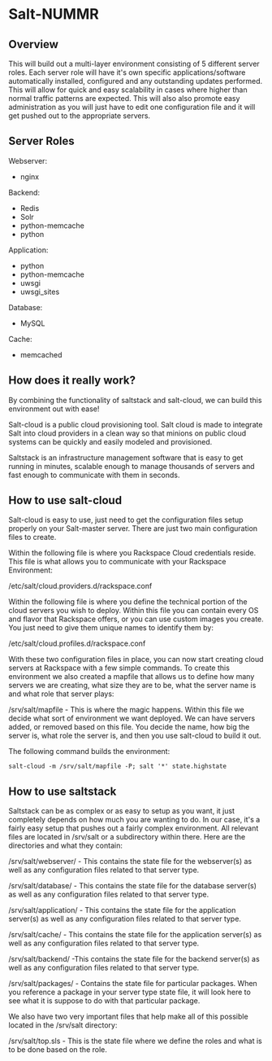 Salt-NUMMR
================

Overview
--------

This will build out a multi-layer environment consisting of 5 different server roles.  Each server role will have it's own specific applications/software automatically installed, configured and any outstanding updates performed.  This will allow for quick and easy scalability in cases where higher than normal traffic patterns are expected.  This will also also promote easy administration as you will just have to edit one configuration file and it will get pushed out to the appropriate servers.


Server Roles
------------

Webserver:

- nginx


Backend:

- Redis
- Solr
- python-memcache
- python


Application:

- python
- python-memcache
- uwsgi
- uwsgi_sites


Database:

- MySQL


Cache:

- memcached


How does it really work?
------------------------

By combining the functionality of saltstack and salt-cloud, we can build this environment out with ease!  


Salt-cloud is a public cloud provisioning tool. Salt cloud is made to integrate Salt into cloud providers in a clean way so that minions on public cloud systems can be quickly and easily modeled and provisioned.  


Saltstack is an infrastructure management software that is easy to get running in minutes, scalable enough to manage thousands of servers and fast enough to communicate with them in seconds.


How to use salt-cloud
---------------------

Salt-cloud is easy to use, just need to get the configuration files setup properly on your Salt-master server.  There are just two main configuration files to create.  


Within the following file is where you Rackspace Cloud credentials reside.  This file is what allows you to communicate with your Rackspace Environment:


/etc/salt/cloud.providers.d/rackspace.conf


Within the following file is where you define the technical portion of the cloud servers you wish to deploy.  Within this file you can contain every OS and flavor that Rackspace offers, or you can use custom images you create.  You just need to give them unique names to identify them by:


/etc/salt/cloud.profiles.d/rackspace.conf


With these two configuration files in place, you can now start creating cloud servers at Rackspace with a few simple commands.  To create this environment we also created a mapfile that allows us to define how many servers we are creating, what size they are to be, what the server name is and what role that server plays:


/srv/salt/mapfile - This is where the magic happens.  Within this file we decide what sort of environment we want deployed.  We can have servers added, or removed based on this file.  You decide the name, how big the server is, what role the server is, and then you use salt-cloud to build it out.


The following command builds the environment:

```shell
salt-cloud -m /srv/salt/mapfile -P; salt '*' state.highstate
```

How to use saltstack
--------------------

Saltstack can be as complex or as easy to setup as you want, it just completely depends on how much you are wanting to do.  In our case, it's a fairly easy setup that pushes out a fairly complex environment.  All relevant files are located in /srv/salt or a subdirectory within there.  Here are the directories and what they contain:


/srv/salt/webserver/ - This contains the state file for the webserver(s) as well as any configuration files related to that server type.


/srv/salt/database/ - This contains the state file for the database server(s) as well as any configuration files related to that server type.


/srv/salt/application/ - This contains the state file for the application server(s) as well as any configuration files related to that server type.


/srv/salt/cache/ - This contains the state file for the application server(s) as well as any configuration files related to that server type.


/srv/salt/backend/ -This contains the state file for the backend server(s) as well as any configuration files related to that server type.


/srv/salt/packages/ - Contains the state file for particular packages.  When you reference a package in your server type state file, it will look here to see what it is suppose to do with that particular package.


We also have two very important files that help make all of this possible located in the /srv/salt directory:


/srv/salt/top.sls - This is the state file where we define the roles and what is to be done based on the role.
